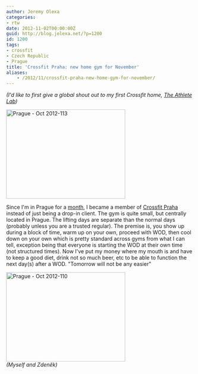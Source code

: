 ```yaml
---
author: Jeremy Olexa
categories:
- rtw
date: 2012-11-02T00:00:00Z
guid: http://blog.jolexa.net/?p=1200
id: 1200
tags:
- crossfit
- Czech Republic
- Prague
title: 'Crossfit Praha: new home gym for November'
aliases:
    - /2012/11/crossfit-praha-new-home-gym-for-november/
---
```


*(I'd like to first give a global shout out to my first Crossfit home, [The Athlete Lab][1])*

[<img src="http://farm9.staticflickr.com/8054/8148689367_f701c98a48_n.jpg" width="320" height="240" alt="Prague - Oct 2012-113" />][2]

Since I'm in Prague for a [month][3], I became a member of [Crossfit Praha][4] instead of just being a drop-in client. The gym is quite small, but centrally located in Prague. The lifting days are separate than the normal days (probably unless you are a trusted regular). The premise is, you show up during a block of time, warm up on your own, proceed with WOD, then cool down on your own which is pretty standard across gyms from what I can tell, exception being that everyone is starting the WOD at their own time (not structured times). Now I've put my money where my mouth is and have to keep a good diet, drink not so much beer, etc to be able to function the next day(s) after a WOD. "Tomorrow will not be any easier"

[<img src="http://farm9.staticflickr.com/8326/8148718474_b12227bdb2_n.jpg" width="320" height="240" alt="Prague - Oct 2012-110" />][5]  
*(Myself and Zdeněk)*

 [1]: http://theathletelab.com/
 [2]: http://www.flickr.com/photos/jolexa/8148689367/ "Prague - Oct 2012-113 by jolexa112, on Flickr"
 [3]: http://blog.jolexa.net/2012/10/unexpected-turn-of-events-in-prague/
 [4]: http://www.crossfitpraha.com/
 [5]: http://www.flickr.com/photos/jolexa/8148718474/ "Prague - Oct 2012-110 by jolexa112, on Flickr"